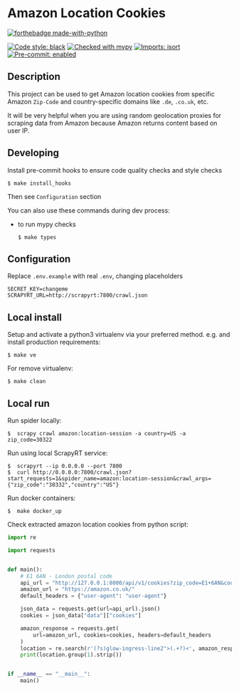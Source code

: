 Amazon Location Cookies
====================

[![forthebadge made-with-python](http://ForTheBadge.com/images/badges/made-with-python.svg)](https://www.python.org/)

[![Code style: black](https://img.shields.io/badge/code%20style-black-000000.svg)](https://github.com/psf/black)
[![Checked with mypy](http://www.mypy-lang.org/static/mypy_badge.svg)](http://mypy-lang.org/)
[![Imports: isort](https://img.shields.io/badge/%20imports-isort-%231674b1?style=flat&labelColor=ef8336)](https://pycqa.github.io/isort/)
[![Pre-commit: enabled](https://img.shields.io/badge/pre--commit-enabled-brightgreen?logo=pre-commit&logoColor=white&style=flat)](https://github.com/pre-commit/pre-commit)

## Description

This project can be used to get Amazon location cookies from specific Amazon `Zip-Code` and country-specific domains like `.de`, `.co.uk`, etc.

It will be very helpful when you are using random geolocation proxies for scraping data from Amazon because Amazon returns content based on user IP.

Developing
-----------

Install pre-commit hooks to ensure code quality checks and style checks


    $ make install_hooks

Then see `Configuration` section

You can also use these commands during dev process:

- to run mypy checks


      $ make types


Configuration
--------------

Replace `.env.example` with real `.env`, changing placeholders

```
SECRET_KEY=changeme
SCRAPYRT_URL=http://scrapyrt:7800/crawl.json
```


Local install
-------------

Setup and activate a python3 virtualenv via your preferred method. e.g. and install production requirements:


    $ make ve

For remove virtualenv:


    $ make clean


Local run
-------------
Run spider locally:

    
    $  scrapy crawl amazon:location-session -a country=US -a zip_code=30322


Run using local ScrapyRT service:

    $  scrapyrt --ip 0.0.0.0 --port 7800
    $  curl http://0.0.0.0:7800/crawl.json?start_requests=1&spider_name=amazon:location-session&crawl_args={"zip_code":"30332","country":"US"}


Run docker containers:

    $  make docker_up


Check extracted amazon location cookies from python script:
```python
import re

import requests


def main():
    # E1 6AN - London postal code
    api_url = "http://127.0.0.1:8000/api/v1/cookies?zip_code=E1+6AN&country_code=UK"
    amazon_url = "https://amazon.co.uk/"
    default_headers = {"user-agent": "user-agent"}

    json_data = requests.get(url=api_url).json()
    cookies = json_data["data"]["cookies"]

    amazon_response = requests.get(
        url=amazon_url, cookies=cookies, headers=default_headers
    )
    location = re.search(r'(?s)glow-ingress-line2">(.+?)<', amazon_response.text)
    print(location.group(1).strip())


if __name__ == "__main__":
    main()


```
